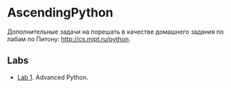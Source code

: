 # AscendingPython 

Дополнительные задачи на порешать в качестве домашнего задания по лабам по Питону: http://cs.mipt.ru/python.


## Labs

* [Lab 1](./labs/lab01.md). Advanced Python.
